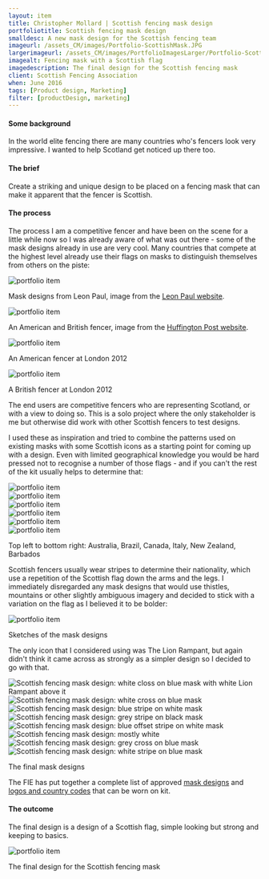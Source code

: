 ```yaml
---
layout: item
title: Christopher Mollard | Scottish fencing mask design
portfoliotitle: Scottish fencing mask design
smalldesc: A new mask design for the Scottish fencing team
imageurl: /assets_CM/images/Portfolio-ScottishMask.JPG
largerimageurl: /assets_CM/images/PortfolioImagesLarger/Portfolio-ScottishMask.JPG
imagealt: Fencing mask with a Scottish flag
imagedescription: The final design for the Scottish fencing mask
client: Scottish Fencing Association
when: June 2016
tags: [Product design, Marketing]
filter: [productDesign, marketing]
---
```

<h4>Some background</h4>
<p>
In the world elite fencing there are many countries who's fencers look very impressive. I wanted to help Scotland get noticed up there too.
</p>

<h4>The brief</h4>

<p>

Create a striking and unique design to be placed on a fencing mask that can make it apparent that the fencer is Scottish.
</p>
<h4>The process</h4>
<p>

The process I am a competitive fencer and have been on the scene for a little while now so I was already aware of what was out there - some of the mask designs already in use are very cool. Many countries that compete at the highest level already use their flags on masks to distinguish themselves from others on the piste:
</p>
<div class="dividewhite4"></div>
<div class="row">
<div class="col-md-12 col-sm-12 col-xs-12">
<img src="/assets_CM/images/LPmasks.jpg" class="img-responsive" alt="portfolio item">
<p class="imgCaption">Mask designs from Leon Paul, image from the <a href="https://www.leonpaul.com/blog/the-story-of-the-flag-mask-and-how-to-make-your-own/" target="_blank">Leon Paul website</a>.</p>
<div class="dividewhite2"></div>
</div>
<div class="col-md-12 col-sm-12 col-xs-12">
<img src="/assets_CM/images/americanandbritishmasks.jpeg" class="img-responsive" alt="portfolio item">
<p class="imgCaption">An American and British fencer, image from the <a href="http://www.huffingtonpost.com/entry/olympic-fencing-masks_us_57a8a8ade4b056bad2163eb9" target="_blank">Huffington Post website</a>.</p>
<div class="dividewhite2"></div>
</div>
<div class="col-md-6 col-sm-6 col-xs-6">
<img src="/assets_CM/images/American%20mask.jpg" class="img-responsive" alt="portfolio item">
<p class="imgCaption">An American fencer at London 2012</p>
<div class="dividewhite2"></div>
</div>
<div class="col-md-6 col-sm-6 col-xs-6">
<img src="/assets_CM/images/British%20mask.jpg" class="img-responsive" alt="portfolio item">
<p class="imgCaption">A British fencer at London 2012</p>
<div class="dividewhite2"></div>
</div>
</div>
<div class="dividewhite4"></div>
<p>
The end users are competitive fencers who are representing Scotland, or with a view to doing so. This is a solo project where the only stakeholder is me but otherwise did work with other Scottish fencers to test designs.
</p>
<p>
I used these as inspiration and tried to combine the patterns used on existing masks with some Scottish icons as a starting point for coming up with a design. Even with limited geographical knowledge you would be hard pressed not to recognise a number of those flags - and if you can't the rest of the kit usually helps to determine that:
</p>
<div class="row">
<div class="col-md-6 col-sm-6 col-xs-6">
<img src="/assets_CM/images/AUS.png" class="img-responsive" alt="portfolio item">
<div class="dividewhite2"></div>
</div>

<div class="col-md-6 col-sm-6 col-xs-6">
<img src="/assets_CM/images/BRA.png" class="img-responsive" alt="portfolio item">
<div class="dividewhite2"></div>
</div>
<div class="col-md-6 col-sm-6 col-xs-6">
<img src="/assets_CM/images/CAN.png" class="img-responsive" alt="portfolio item">
<div class="dividewhite2"></div>
</div>
<div class="col-md-6 col-sm-6 col-xs-6">
<img src="/assets_CM/images/ITA.png" class="img-responsive" alt="portfolio item">
<div class="dividewhite2"></div>
</div>
<div class="col-md-6 col-sm-6 col-xs-6">
<img src="/assets_CM/images/NZL.png" class="img-responsive" alt="portfolio item">
<div class="dividewhite2"></div>
</div>
<div class="col-md-6 col-sm-6 col-xs-6">
<img src="/assets_CM/images/BAR.png" class="img-responsive" alt="portfolio item">
<div class="dividewhite2"></div>
</div>
<p class="imgCaption">Top left to bottom right: Australia, Brazil, Canada, Italy, New Zealand, Barbados</p>
</div>
<div class="dividewhite4"></div>
<p>
Scottish fencers usually wear stripes to determine their nationality, which use a repetition of the Scottish flag down the arms and the legs. I immediately disregarded any mask designs that would use thistles, mountains or other slightly ambiguous imagery and decided to stick with a variation on the flag as I believed it to be bolder:
</p>
<div class="row">
<div class="col-md-12 col-sm-12 col-xs-12">
<img src="/assets_CM/images/Mask%20sletches.JPG" class="img-responsive" alt="portfolio item">
<p class="imgCaption">Sketches of the mask designs</p>
<div class="dividewhite2"></div>
</div>
</div>
<p>
The only icon that I considered using was The Lion Rampant, but again didn't think it came across as strongly as a simpler design so I decided to go with that.
</p>
<div class="row">
<div class="col-md-6 col-sm-6 col-xs-6">
<img src="/assets_CM/images/Mask%20design%201.JPG" class="img-responsive" alt="Scottish fencing mask design: white closs on blue mask with white Lion Rampant above it">
<div class="dividewhite2"></div>
</div>
<div class="col-md-6 col-sm-6 col-xs-6">
<img src="/assets_CM/images/Mask%20design%202.JPG" class="img-responsive" alt="Scottish fencing mask design: white cross on blue mask">
<div class="dividewhite2"></div>
</div>

<div class="col-md-6 col-sm-6 col-xs-6">
<img src="/assets_CM/images/ScottishMaskDesign/Mask%20design%20-%20blue%20on%20white.jpg" class="img-responsive" alt="Scottish fencing mask design: blue stripe on white mask">
<div class="dividewhite2"></div>
</div>
<div class="col-md-6 col-sm-6 col-xs-6">
<img src="/assets_CM/images/ScottishMaskDesign/Mask%20design%20-%20grey%20on%20black.jpg" class="img-responsive" alt="Scottish fencing mask design: grey stripe on black mask">
<div class="dividewhite2"></div>
</div>
<div class="col-md-6 col-sm-6 col-xs-6">
<img src="/assets_CM/images/ScottishMaskDesign/Mask%20design%20-%20offset%20white%20on%20blue.jpg" class="img-responsive" alt="Scottish fencing mask design: blue offset stripe on white mask">
<div class="dividewhite2"></div>
</div>
<div class="col-md-6 col-sm-6 col-xs-6">
<img src="/assets_CM/images/ScottishMaskDesign/Mask%20design%20-%20Scottish%20mostly%20white.jpg" class="img-responsive" alt="Scottish fencing mask design: mostly white">
<div class="dividewhite2"></div>
</div>

<div class="col-md-6 col-sm-6 col-xs-6">
<img src="/assets_CM/images/ScottishMaskDesign/Mask%20design%20-%20scottish%20with%20grey.jpg" class="img-responsive" alt="Scottish fencing mask design: grey cross on blue mask">
<div class="dividewhite2"></div>
</div>
<div class="col-md-6 col-sm-6 col-xs-6">
<img src="/assets_CM/images/ScottishMaskDesign/Mask%20design%20-%20white%20on%20blue.jpg" class="img-responsive" alt="Scottish fencing mask design: white stripe on blue mask">
<div class="dividewhite2"></div>
</div>
<p class="imgCaption">The final mask designs</p>
</div>
<p>
The FIE has put together a complete list of approved <a href="http://static.fie.org/uploads/16/80777-Masques%20approuves%20cex.pdf" target="_blank">mask designs</a> and <a href="http://static.fie.org/uploads/16/82030-Logos%20des%20tenues%20FN.pdf" target="_blank">logos and country codes</a> that can be worn on kit.
</p>
<h4>The outcome</h4>
<p>
The final design is a design of a Scottish flag, simple looking but strong and keeping to basics.
</p>
<div class="row">
<div class="col-md-12 col-sm-12 col-xs-12">
<img src="/assets_CM/images/Mask%20design%202.JPG" class="img-responsive" alt="portfolio item">
<p class="imgCaption">The final design for the Scottish fencing mask</p>
<div class="dividewhite2"></div>
</div>
</div>